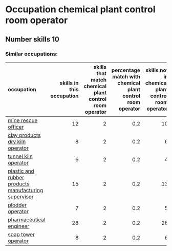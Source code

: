 # Occupation chemical plant control room operator
## Number skills 10
### Similar occupations:
| occupation                                                                                                      |   skills in this occupation |   skills that match chemical plant control room operator |   percentage match with chemical plant control room operator |   skills not in chemical plant control room operator |
|:----------------------------------------------------------------------------------------------------------------|----------------------------:|---------------------------------------------------------:|-------------------------------------------------------------:|-----------------------------------------------------:|
| [mine rescue officer](mine_rescue_officer.md)                                                                   |                          12 |                                                        2 |                                                          0.2 |                                                   10 |
| [clay products dry kiln operator](clay_products_dry_kiln_operator.md)                                           |                           8 |                                                        2 |                                                          0.2 |                                                    6 |
| [tunnel kiln operator](tunnel_kiln_operator.md)                                                                 |                           6 |                                                        2 |                                                          0.2 |                                                    4 |
| [plastic and rubber products manufacturing supervisor](plastic_and_rubber_products_manufacturing_supervisor.md) |                          15 |                                                        2 |                                                          0.2 |                                                   13 |
| [plodder operator](plodder_operator.md)                                                                         |                           7 |                                                        2 |                                                          0.2 |                                                    5 |
| [pharmaceutical engineer](pharmaceutical_engineer.md)                                                           |                          28 |                                                        2 |                                                          0.2 |                                                   26 |
| [soap tower operator](soap_tower_operator.md)                                                                   |                           8 |                                                        2 |                                                          0.2 |                                                    6 |
